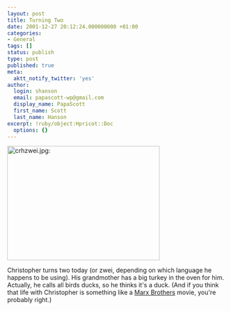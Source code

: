 ```yaml
---
layout: post
title: Turning Two
date: 2001-12-27 20:12:24.000000000 +01:00
categories:
- General
tags: []
status: publish
type: post
published: true
meta:
  aktt_notify_twitter: 'yes'
author:
  login: shanson
  email: papascott-wp@gmail.com
  display_name: PapaScott
  first_name: Scott
  last_name: Hanson
excerpt: !ruby/object:Hpricot::Doc
  options: {}
---
```

<p><img src="https://www.papascott.de/wordpress/wp-content/uploads/2001/12/crhzwei.jpg" height="263" width="350" border="0" alt="crhzwei.jpg: " /></p>
<p>Christopher turns two today (or zwei, depending on which language he happens to be using). His grandmother has a big turkey in the oven for him. Actually, he calls all birds ducks, so he thinks it's a duck. (And if you think that life with Christopher is something like a <a href="http://www.whyaduck.com/">Marx Brothers</a> movie, you're probably right.)</p>
